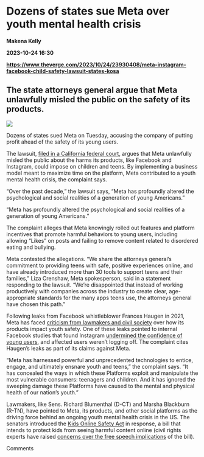 # Dozens of states sue Meta over youth mental health crisis
**Makena Kelly**

**2023-10-24 16:30**

**https://www.theverge.com/2023/10/24/23930408/meta-instagram-facebook-child-safety-lawsuit-states-kosa**

The state attorneys general argue that Meta unlawfully misled the public on the safety of its products.
-------------------------------------------------------------------------------------------------------

![](https://cdn.vox-cdn.com/thumbor/DqpBchfHXLCGqNYYmQys8cAgqA4=/0x0:2040x1360/1200x628/filters:focal(1020x680:1021x681)/cdn.vox-cdn.com/uploads/chorus_asset/file/23951353/STK043_VRG_Illo_N_Barclay_3_Meta.jpg)

Dozens of states sued Meta on Tuesday, accusing the company of putting profit ahead of the safety of its young users.

The lawsuit, [filed in a California federal court](https://www.documentcloud.org/documents/24080031-states-v-meta-platforms), argues that Meta unlawfully misled the public about the harms its products, like Facebook and Instagram, could impose on children and teens. By implementing a business model meant to maximize time on the platform, Meta contributed to a youth mental health crisis, the complaint says.

“Over the past decade,” the lawsuit says, “Meta has profoundly altered the psychological and social realities of a generation of young Americans.”

“Meta has profoundly altered the psychological and social realities of a generation of young Americans.”

The complaint alleges that Meta knowingly rolled out features and platform incentives that promote harmful behaviors to young users, including allowing “Likes” on posts and failing to remove content related to disordered eating and bullying.

Meta contested the allegations. “We share the attorneys general’s commitment to providing teens with safe, positive experiences online, and have already introduced more than 30 tools to support teens and their families,” Liza Crenshaw, Meta spokesperson, said in a statement responding to the lawsuit. “We’re disappointed that instead of working productively with companies across the industry to create clear, age-appropriate standards for the many apps teens use, the attorneys general have chosen this path.”

Following leaks from Facebook whistleblower Frances Haugen in 2021, Meta has faced [criticism from lawmakers and civil society](https://www.theverge.com/2021/10/5/22710539/facebook-whistleblower-hearing-instagram-child-safety-congress) over how its products impact youth safety. One of these leaks pointed to internal Facebook studies that found Instagram [undermined the confidence of young users](https://www.wsj.com/articles/facebook-knows-instagram-is-toxic-for-teen-girls-company-documents-show-11631620739?mod=article_inline), and affected users weren’t logging off. The complaint cites Haugen’s leaks as part of its claims against Meta.

“Meta has harnessed powerful and unprecedented technologies to entice, engage, and ultimately ensnare youth and teens,” the complaint says. “It has concealed the ways in which these Platforms exploit and manipulate the most vulnerable consumers: teenagers and children. And it has ignored the sweeping damage these Platforms have caused to the mental and physical health of our nation’s youth.”

Lawmakers, like Sens. Richard Blumenthal (D-CT) and Marsha Blackburn (R-TN), have pointed to Meta, its products, and other social platforms as the driving force behind an ongoing youth mental health crisis in the US. The senators introduced the [Kids Online Safety Act](https://www.theverge.com/2023/5/5/23712443/kosa-earn-it-coppa-child-privacy-data-tiktok-blackburn-blumenthal) in response, a bill that intends to protect kids from seeing harmful content online (civil rights experts have raised [concerns over the free speech implications](https://www.theverge.com/2023/8/29/23849375/kosa-child-safety-free-speech-louisiana-utah-parental-consent) of the bill).

Comments